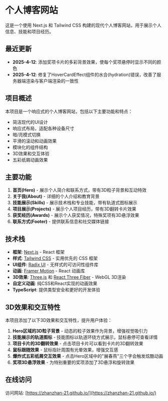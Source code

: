 # 个人博客网站

这是一个使用 Next.js 和 Tailwind CSS 构建的现代个人博客网站，用于展示个人信息、技能和项目经历。

## 最近更新

- **2025-4-12**: 添加奖项卡片的多彩背景效果，使每个奖项悬停时显示不同的颜色
- **2025-4-12**: 修复了HoverCardEffect组件的水合(hydration)错误，改善了服务器端渲染与客户端渲染的一致性

## 项目概述

本项目是一个响应式的个人博客网站，包括以下主要功能和特点：

- 简洁现代的UI设计
- 响应式布局，适配各种设备尺寸
- 暗/亮模式切换
- 平滑的滚动和动画效果
- 模块化的组件结构
- 3D效果和交互体验
- 五彩纸屑动画效果

## 主要功能

1. **首页(Hero)** - 展示个人简介和联系方式，带有3D粒子背景和互动特效
2. **关于我(About)** - 详细的个人介绍和教育背景
3. **技能展示(Skills)** - 展示技术栈和专业技能，带有轨道式图标展示
4. **项目展示(Projects)** - 展示个人项目经历，带有3D翻转卡片效果
5. **获奖经历(Awards)** - 展示个人获奖情况，特殊奖项有3D悬浮效果
6. **联系方式(Footer)** - 提供联系信息和社交媒体链接

## 技术栈

- **框架**: [Next.js](https://nextjs.org/) - React 框架
- **样式**: [Tailwind CSS](https://tailwindcss.com/) - 实用优先的 CSS 框架
- **UI组件**: [Radix UI](https://www.radix-ui.com/) - 无样式的可访问性组件库
- **动画**: [Framer Motion](https://www.framer.com/motion/) - React 动画库
- **3D效果**: [Three.js](https://threejs.org/) 和 [React Three Fiber](https://docs.pmnd.rs/react-three-fiber) - WebGL 3D渲染
- **自定义动画**: 纯CSS和React实现的动画效果
- **TypeScript**: 提供类型安全和更好的开发体验

## 3D效果和交互特性

本项目添加了以下3D效果和交互特性，提升用户体验：

1. **Hero区域的3D粒子背景** - 动态的粒子效果作为背景，增强视觉吸引力
2. **技能展示的轨道图标** - 技能图标以轨道环绕方式展示，鼠标悬停可查看详情
3. **项目卡片的3D翻转效果** - 点击项目卡片可以看到卡片的3D翻转效果
4. **鼠标跟随效果** - 鼠标指针周围有光晕效果，增强交互感
5. **爆炸式五彩纸屑交互效果** - 点击Hero区域中的"展春燕"三个字会触发炫酷动画
6. **奖项3D悬浮效果** - 为特别重要的奖项添加了3D悬浮和旋转效果

## 在线访问

访问网站: [https://zhanzhan-21.github.io/](https://zhanzhan-21.github.io/)
